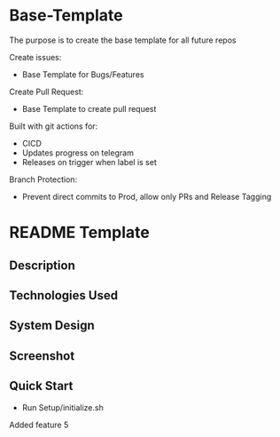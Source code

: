 # Base-Template

The purpose is to create the base template for all future repos

Create issues:

* Base Template for Bugs/Features

Create Pull Request:

* Base Template to create pull request

Built with git actions for:

* CICD
* Updates progress on telegram
* Releases on trigger when label is set

Branch Protection:

* Prevent direct commits to Prod, allow only PRs and Release Tagging

# README Template

## Description

## Technologies Used

## System Design

## Screenshot

## Quick Start

* Run Setup/initialize.sh

Added feature 5
